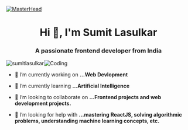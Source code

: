 [![MasterHead](https://1.bp.blogspot.com/-7A4WynwLsMw/XbBpCXG8fHI/AAAAAAAAMt4/uOa1bpLskYgrwGbllhSu2SDj_Mig8SXJQCLcBGAsYHQ/s1600/2000_600px.gif)](https://rishavchanda.io)

<h1 align="center">Hi 👋, I'm Sumit Lasulkar</h1>
<h3 align="center">A passionate frontend developer from India</h3>
<img align="right" alt="Coding" width="400" src="https://cdn.dribbble.com/users/1162077/screenshots/3848914/programmer.gif">


<p align="left"> <img src="https://komarev.com/ghpvc/?username=sumitlasulkar&label=Profile%20views&color=0e75b6&style=flat" alt="sumitlasulkar" /> </p>

<!--<p align="left"> <a href="https://twitter.com/pratham_4u" target="blank"><img src="https://img.shields.io/twitter/follow/pratham_4u?logo=twitter&style=for-the-badge" alt="pratham_4u" /></a> </p>--->

- 🔭 I’m currently working on **...Web Devlopment**

- 🌱 I’m currently learning **...Artificial Intelligence**

- 👯 I’m looking to collaborate on **...Frontend projects and web development projects.**

- 🤝 I’m looking for help with **...mastering ReactJS, solving algorithmic problems, understanding machine learning concepts, etc.**

<!--- 👨‍💻 All of my projects are available at [https://prathameshlasulkar.netlify.app/](https://prathameshlasulkar.netlify.app/)

- 😄 Pronouns: [... He/Him](... He/Him)

- 💬 Ask me about **...example, JavaScript frameworks, web development best practices, AI/ML concepts, etc.**

- 📫 How to reach me **... - Email: [sumit.lasulkar4u@gmail.com]**

<!--- 📄 Know about my experiences [https://drive.google.com/file/d/1qHnU3sR1AFYg3Tlv9T7YyZj4-11tbYlq/view?usp=drive_link](https://drive.google.com/file/d/1qHnU3sR1AFYg3Tlv9T7YyZj4-11tbYlq/view?usp=drive_link)

- ⚡ Fun fact **.. I once traveled to [a unique place] and tried [an interesting local dish] that became my favorite!**

<!--<h3 align="left">Connect with me:</h3>
<!--<p align="left">
<!--<a href="https://twitter.com/pratham_4u" target="blank"><img align="center" src="https://raw.githubusercontent.com/rahuldkjain/github-profile-readme-generator/master/src/images/icons/Social/twitter.svg" alt="pratham_4u" height="30" width="40" /></a>
<!--<a href="https://linkedin.com/in/https://www.linkedin.com/in/prathameshlasulkar" target="blank"><img align="center" src="https://raw.githubusercontent.com/rahuldkjain/github-profile-readme-generator/master/src/images/icons/Social/linked-in-alt.svg" alt="https://www.linkedin.com/in/prathameshlasulkar" height="30" width="40" /></a>
<!--<a href="https://instagram.com/https://www.instagram.com/pratham.4u/" target="blank"><img align="center" src="https://raw.githubusercontent.com/rahuldkjain/github-profile-readme-generator/master/src/images/icons/Social/instagram.svg" alt="https://www.instagram.com/pratham.4u/" height="30" width="40" /></a>
<!--</p>

<h3 align="left">Languages and Tools:</h3>
<p align="left"> <a href="https://getbootstrap.com" target="_blank" rel="noreferrer"> <img src="https://raw.githubusercontent.com/devicons/devicon/master/icons/bootstrap/bootstrap-plain-wordmark.svg" alt="bootstrap" width="40" height="40"/> </a> <a href="https://www.cprogramming.com/" target="_blank" rel="noreferrer"> <img src="https://raw.githubusercontent.com/devicons/devicon/master/icons/c/c-original.svg" alt="c" width="40" height="40"/> </a> <a href="https://www.w3schools.com/css/" target="_blank" rel="noreferrer"> <img src="https://raw.githubusercontent.com/devicons/devicon/master/icons/css3/css3-original-wordmark.svg" alt="css3" width="40" height="40"/> </a> <a href="https://dotnet.microsoft.com/" target="_blank" rel="noreferrer"> <img src="https://raw.githubusercontent.com/devicons/devicon/master/icons/dot-net/dot-net-original-wordmark.svg" alt="dotnet" width="40" height="40"/> </a> <a href="https://www.w3.org/html/" target="_blank" rel="noreferrer"> <img src="https://raw.githubusercontent.com/devicons/devicon/master/icons/html5/html5-original-wordmark.svg" alt="html5" width="40" height="40"/> </a> <a href="https://www.java.com" target="_blank" rel="noreferrer"> <img src="https://raw.githubusercontent.com/devicons/devicon/master/icons/java/java-original.svg" alt="java" width="40" height="40"/> </a> <a href="https://developer.mozilla.org/en-US/docs/Web/JavaScript" target="_blank" rel="noreferrer"> <img src="https://raw.githubusercontent.com/devicons/devicon/master/icons/javascript/javascript-original.svg" alt="javascript" width="40" height="40"/> </a> <a href="https://www.mongodb.com/" target="_blank" rel="noreferrer"> <img src="https://raw.githubusercontent.com/devicons/devicon/master/icons/mongodb/mongodb-original-wordmark.svg" alt="mongodb" width="40" height="40"/> </a> <a href="https://www.mysql.com/" target="_blank" rel="noreferrer"> <img src="https://raw.githubusercontent.com/devicons/devicon/master/icons/mysql/mysql-original-wordmark.svg" alt="mysql" width="40" height="40"/> </a> <a href="https://www.php.net" target="_blank" rel="noreferrer"> <img src="https://raw.githubusercontent.com/devicons/devicon/master/icons/php/php-original.svg" alt="php" width="40" height="40"/> </a> <a href="https://www.python.org" target="_blank" rel="noreferrer"> <img src="https://raw.githubusercontent.com/devicons/devicon/master/icons/python/python-original.svg" alt="python" width="40" height="40"/> </a> <a href="https://reactjs.org/" target="_blank" rel="noreferrer"> <img src="https://raw.githubusercontent.com/devicons/devicon/master/icons/react/react-original-wordmark.svg" alt="react" width="40" height="40"/> </a> <a href="https://vuejs.org/" target="_blank" rel="noreferrer"> <img src="https://raw.githubusercontent.com/devicons/devicon/master/icons/vuejs/vuejs-original-wordmark.svg" alt="vuejs" width="40" height="40"/> </a> </p>


<h3 align="left">Support:</h3>

<div align="center">
  <a href="https://www.buymeacoffee.com/prathameshlasulkar">
    <img src="https://cdn.buymeacoffee.com/buttons/v2/default-yellow.png" height="50" width="210" alt="Buy Me a Coffee" />
  </a>
</div>

<br><br>

<div align="center">
  <img src="https://github-readme-stats.vercel.app/api/top-langs?username=prathameshlasulkar&show_icons=true&locale=en&layout=compact" alt="prathameshlasulkar" />
</div>

<br>

<div align="center">
  <img src="https://github-readme-stats.vercel.app/api?username=prathameshlasulkar&show_icons=true&locale=en" alt="prathameshlasulkar" />
</div>

<br>

<div align="center">
  <img align="center" src="https://github-readme-streak-stats.herokuapp.com/?user=prathameshlasulkar&" alt="prathameshlasulkar" />
</div>
